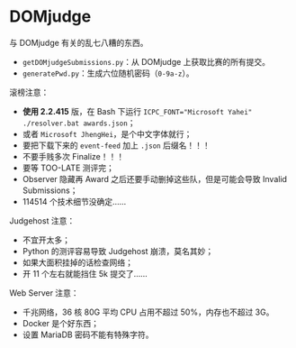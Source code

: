 # DOMjudge

与 DOMjudge 有关的乱七八糟的东西。

- `getDOMjudgeSubmissions.py`：从 DOMjudge 上获取比赛的所有提交。
- `generatePwd.py`：生成六位随机密码（`0-9a-z`）。

滚榜注意：

- **使用 2.2.415** 版，在 Bash 下运行 `ICPC_FONT="Microsoft Yahei" ./resolver.bat awards.json`；
- 或者 `Microsoft JhengHei`，是个中文字体就行；
- 要把下载下来的 `event-feed` 加上 `.json` 后缀名！！！
- 不要手贱多次 Finalize！！！
- 要等 TOO-LATE 测评完；
- Observer 隐藏再 Award 之后还要手动删掉这些队，但是可能会导致 Invalid Submissions；
- 114514 个技术细节没确定……

Judgehost 注意：

- 不宜开太多；
- Python 的测评容易导致 Judgehost 崩溃，莫名其妙；
- 如果大面积挂掉的话检查网络；
- 开 11 个左右就能挡住 5k 提交了……

Web Server 注意：

- 千兆网络，36 核 80G 平均 CPU 占用不超过 50%，内存也不超过 3G。
- Docker 是个好东西；
- 设置 MariaDB 密码不能有特殊字符。

